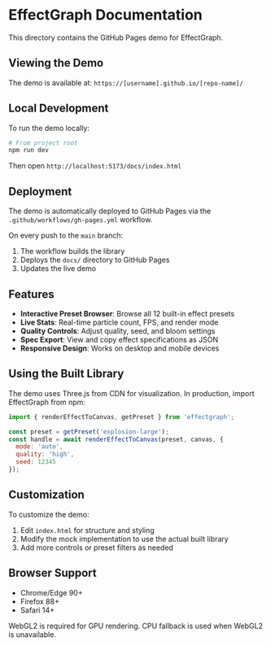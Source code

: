 # EffectGraph Documentation

This directory contains the GitHub Pages demo for EffectGraph.

## Viewing the Demo

The demo is available at: `https://[username].github.io/[repo-name]/`

## Local Development

To run the demo locally:

```bash
# From project root
npm run dev
```

Then open `http://localhost:5173/docs/index.html`

## Deployment

The demo is automatically deployed to GitHub Pages via the `.github/workflows/gh-pages.yml` workflow.

On every push to the `main` branch:
1. The workflow builds the library
2. Deploys the `docs/` directory to GitHub Pages
3. Updates the live demo

## Features

- **Interactive Preset Browser**: Browse all 12 built-in effect presets
- **Live Stats**: Real-time particle count, FPS, and render mode
- **Quality Controls**: Adjust quality, seed, and bloom settings
- **Spec Export**: View and copy effect specifications as JSON
- **Responsive Design**: Works on desktop and mobile devices

## Using the Built Library

The demo uses Three.js from CDN for visualization. In production, import EffectGraph from npm:

```javascript
import { renderEffectToCanvas, getPreset } from 'effectgraph';

const preset = getPreset('explosion-large');
const handle = await renderEffectToCanvas(preset, canvas, {
  mode: 'auto',
  quality: 'high',
  seed: 12345
});
```

## Customization

To customize the demo:

1. Edit `index.html` for structure and styling
2. Modify the mock implementation to use the actual built library
3. Add more controls or preset filters as needed

## Browser Support

- Chrome/Edge 90+
- Firefox 88+
- Safari 14+

WebGL2 is required for GPU rendering. CPU fallback is used when WebGL2 is unavailable.
